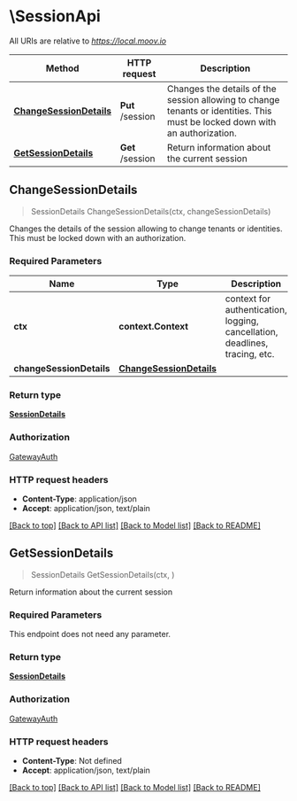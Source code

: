 # \SessionApi

All URIs are relative to *https://local.moov.io*

Method | HTTP request | Description
------------- | ------------- | -------------
[**ChangeSessionDetails**](SessionApi.md#ChangeSessionDetails) | **Put** /session | Changes the details of the session allowing to change tenants or identities. This must be locked down with an authorization.
[**GetSessionDetails**](SessionApi.md#GetSessionDetails) | **Get** /session | Return information about the current session



## ChangeSessionDetails

> SessionDetails ChangeSessionDetails(ctx, changeSessionDetails)

Changes the details of the session allowing to change tenants or identities. This must be locked down with an authorization.

### Required Parameters


Name | Type | Description  | Notes
------------- | ------------- | ------------- | -------------
**ctx** | **context.Context** | context for authentication, logging, cancellation, deadlines, tracing, etc.
**changeSessionDetails** | [**ChangeSessionDetails**](ChangeSessionDetails.md)|  | 

### Return type

[**SessionDetails**](SessionDetails.md)

### Authorization

[GatewayAuth](../README.md#GatewayAuth)

### HTTP request headers

- **Content-Type**: application/json
- **Accept**: application/json, text/plain

[[Back to top]](#) [[Back to API list]](../README.md#documentation-for-api-endpoints)
[[Back to Model list]](../README.md#documentation-for-models)
[[Back to README]](../README.md)


## GetSessionDetails

> SessionDetails GetSessionDetails(ctx, )

Return information about the current session

### Required Parameters

This endpoint does not need any parameter.

### Return type

[**SessionDetails**](SessionDetails.md)

### Authorization

[GatewayAuth](../README.md#GatewayAuth)

### HTTP request headers

- **Content-Type**: Not defined
- **Accept**: application/json, text/plain

[[Back to top]](#) [[Back to API list]](../README.md#documentation-for-api-endpoints)
[[Back to Model list]](../README.md#documentation-for-models)
[[Back to README]](../README.md)

